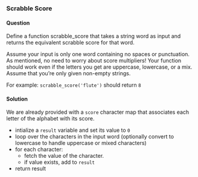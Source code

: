 ### Scrabble Score

#### Question

Define a function scrabble_score that takes a string word as input and returns the equivalent scrabble score for that word.

Assume your input is only one word containing no spaces or punctuation.
As mentioned, no need to worry about score multipliers!
Your function should work even if the letters you get are uppercase, lowercase, or a mix.
Assume that you’re only given non-empty strings.

For example: `scrabble_score('flute')` should return `8`

#### Solution

We are already provided with a `score` character map that associates each letter of the alphabet with its score.

- intialize a `result` variable and set its value to `0`
- loop over the characters in the input word (optionally convert to lowercase to handle uppercase or mixed characters)
- for each character:
  - fetch the value of the character.
  - if value exists, add to `result`
- return result
